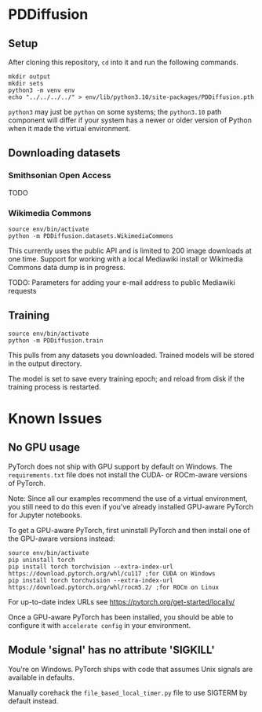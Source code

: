 # PDDiffusion

## Setup

After cloning this repository, `cd` into it and run the following commands.

```
mkdir output
mkdir sets
python3 -m venv env
echo "../../../../" > env/lib/python3.10/site-packages/PDDiffusion.pth
```

`python3` may just be `python` on some systems; the `python3.10` path component will differ if your system has a newer or older version of Python when it made the virtual environment.

## Downloading datasets

### Smithsonian Open Access

TODO

### Wikimedia Commons

```
source env/bin/activate
python -m PDDiffusion.datasets.WikimediaCommons
```

This currently uses the public API and is limited to 200 image downloads at one time. Support for working with a local Mediawiki install or Wikimedia Commons data dump is in progress.

TODO: Parameters for adding your e-mail address to public Mediawiki requests

## Training

```
source env/bin/activate
python -m PDDiffusion.train
```

This pulls from any datasets you downloaded. Trained models will be stored in the output directory.

The model is set to save every training epoch; and reload from disk if the training process is restarted.

# Known Issues

## No GPU usage

PyTorch does not ship with GPU support by default on Windows. The `requirements.txt` file does not install the CUDA- or ROCm-aware versions of PyTorch.

Note: Since all our examples recommend the use of a virtual environment, you still need to do this even if you've already installed GPU-aware PyTorch for Jupyter notebooks.

To get a GPU-aware PyTorch, first uninstall PyTorch and then install one of the GPU-aware versions instead:

```
source env/bin/activate
pip uninstall torch
pip install torch torchvision --extra-index-url https://download.pytorch.org/whl/cu117 ;for CUDA on Windows
pip install torch torchvision --extra-index-url https://download.pytorch.org/whl/rocm5.2/ ;for ROCm on Linux
```

For up-to-date index URLs see https://pytorch.org/get-started/locally/

Once a GPU-aware PyTorch has been installed, you should be able to configure it with `accelerate config` in your environment.

## Module 'signal' has no attribute 'SIGKILL'

You're on Windows. PyTorch ships with code that assumes Unix signals are available in defaults.

Manually corehack the `file_based_local_timer.py` file to use SIGTERM by default instead.